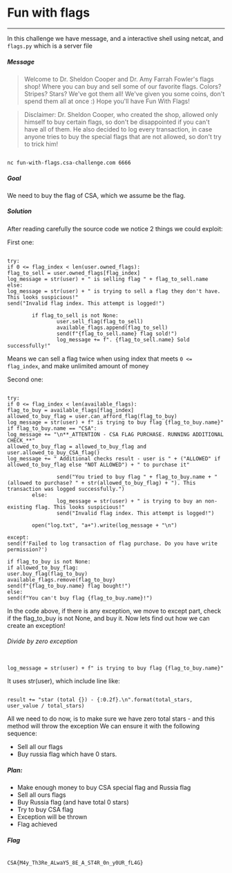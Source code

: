 # Fun with flags

---

In this challenge we have message, and a interactive shell using netcat, and `flags.py` which is a server file

##### Message

> Welcome to Dr. Sheldon Cooper and Dr. Amy Farrah Fowler's flags shop!
> Where you can buy and sell some of our favorite flags.
> Colors? Stripes? Stars? We've got them all!
> We've given you some coins, don't spend them all at once :)
> Hope you'll have Fun With Flags!

> Disclaimer:
> Dr. Sheldon Cooper, who created the shop, allowed only himself to buy certain flags, so don't be disappointed if you can't have all of them.
> He also decided to log every transaction, in case anyone tries to buy the special flags that are not allowed, so don't try to trick him!

```

nc fun-with-flags.csa-challenge.com 6666

```

##### Goal

We need to buy the flag of CSA, which we assume be the flag.

##### Solution

After reading carefully the source code we notice 2 things we could exploit:

First one:

```

try:
if 0 <= flag_index < len(user.owned_flags):
flag_to_sell = user.owned_flags[flag_index]
log_message = str(user) + " is selling flag " + flag_to_sell.name
else:
log_message = str(user) + " is trying to sell a flag they don't have. This looks suspicious!"
send("Invalid flag index. This attempt is logged!")

    	if flag_to_sell is not None:
    			user.sell_flag(flag_to_sell)
    			available_flags.append(flag_to_sell)
    			send(f"{flag_to_sell.name} flag sold!")
    			log_message += f". {flag_to_sell.name} Sold successfully!"

```

Means we can sell a flag twice when using index that meets `0 <= flag_index`, and make unlimited amount of money

Second one:

```

try:
if 0 <= flag_index < len(available_flags):
flag_to_buy = available_flags[flag_index]
allowed_to_buy_flag = user.can_afford_flag(flag_to_buy)
log_message = str(user) + f" is trying to buy flag {flag_to_buy.name}"
if flag_to_buy.name == "CSA":
log_message += "\n**_ATTENTION - CSA FLAG PURCHASE. RUNNING ADDITIONAL CHECK_**"
allowed_to_buy_flag = allowed_to_buy_flag and user.allowed_to_buy_CSA_flag()
log_message += " Additional checks result - user is " + ("ALLOWED" if allowed_to_buy_flag else "NOT ALLOWED") + " to purchase it"

    			send("You tried to buy flag " + flag_to_buy.name + " (allowed to purchase? " + str(allowed_to_buy_flag) + "). This transaction was logged successfully.")
    	else:
    			log_message = str(user) + " is trying to buy an non-existing flag. This looks suspicious!"
    			send("Invalid flag index. This attempt is logged!")

    	open("log.txt", "a+").write(log_message + "\n")

except:
send(f'Failed to log transaction of flag purchase. Do you have write permission?')

if flag_to_buy is not None:
if allowed_to_buy_flag:
user.buy_flag(flag_to_buy)
available_flags.remove(flag_to_buy)
send(f"{flag_to_buy.name} flag bought!")
else:
send(f"You can't buy flag {flag_to_buy.name}!")

```

In the code above, if there is any exception, we move to except part, check if the flag_to_buy is not None, and buy it.
Now lets find out how we can create an exception!

###### Divide by zero exception

```

log_message = str(user) + f" is trying to buy flag {flag_to_buy.name}"

```

It uses str(user), which include line like:

```

result += "star (total {}) - {:0.2f}.\n".format(total_stars, user_value / total_stars)

```

All we need to do now, is to make sure we have zero total stars - and this method will throw the exception
We can ensure it with the following sequence:

- Sell all our flags
- Buy russia flag which have 0 stars.

##### Plan:

- Make enough money to buy CSA special flag and Russia flag
- Sell all ours flags
- Buy Russia flag (and have total 0 stars)
- Try to buy CSA flag
- Exception will be thrown
- Flag achieved

##### Flag

```

CSA{M4y_Th3Re_ALwaY5_8E_A_ST4R_0n_y0UR_fL4G}

```

```

```
